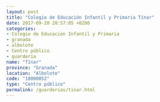```yaml
---
layout: post
title: "Colegio de Educación Infantil y Primaria Tínar"
date: 2017-09-20 20:57:05 +0200
categories:
- Colegio de Educación Infantil y Primaria
- granada
- albolote
- Centro público
- guarderia
name: "Tínar"
province: "Granada"
location: "Albolote"
code: "18000052"
type: "Centro público"
permalink: /guarderias/tinar.html
---
```


